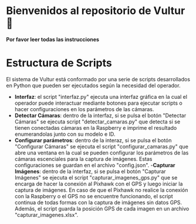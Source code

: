 # **Bienvenidos al repositorio de Vultur**🚀
 **Por favor leer todas las instrucciones**
# **Estructura de Scripts**
El sistema de Vultur está conformado por una serie de scripts desarrollados en Python que pueden ser ejecutados según la necesidad del operador.
- **Interfaz**: el script "interfaz.py" ejecuta una interfaz gráfica en la cual el operador puede interactuar mediante botones para ejecutar scripts o hacer configuraciones en los parámetros de las cámaras.
- **Detectar Cámaras**: dentro de la interfaz, si se pulsa el botón "Detectar Cámaras" se ejecuta script "detectar_camaras.py" que detecta si se tienen conectadas cámaras en la Raspberry e imprime el resultado enumerandolas junto con su modelo e ID.
- **Configurar parámetros**:  dentro de la interaz, si se pulsa el botón "Configurar Cámaras" se ejecuta el script "configurar_camaras.py" que abre una ventana en la cual se pueden configurar los parámetros de las cámaras escenciales para la captura de imágenes. Estas configuraciones se guardan en el archivo "config.json".
-**Capturar Imágenes**: dentro de la interfaz, si se pulsa el botón "Capturar Imágenes" se ejecuta el script "capturar_imagenes_gps.py" que se encarga de hacer la conexión al Pixhawk con el GPS y luego iniciar la captura de imágenes. En caso de que el Pixhawk no realice la conexión con la Raspberry o el GPS no se encuentre funcionando, el script continua de todas formas con la captura de imágenes sin datos GPS. Además, el script guarda la posición GPS de cada imagen en un archivo "capturar_imagenes.xlsx".

  
